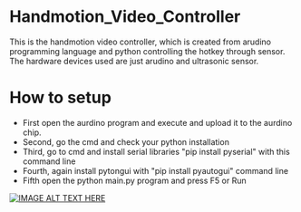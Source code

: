 # Handmotion_Video_Controller

This is the handmotion video controller, which is created from arudino programming language 
and python controlling the hotkey through sensor. The hardware devices used are just arudino and ultrasonic sensor.

# How to setup
- First open the aurdino program and execute and upload it to the aurdino chip.
- Second, go the cmd and check your python installation 
- Third, go to cmd and install serial libraries "pip install pyserial" with this command line
- Fourth, again install pytongui with "pip install pyautogui" command line
- Fifth open the python main.py program and press F5 or Run 


[![IMAGE ALT TEXT HERE](https://img.youtube.com/vi/w2DZ9CLdgxs&ab/0.jpg)](https://www.youtube.com/watch?v=w2DZ9CLdgxs&ab_channel=Rifleman)

